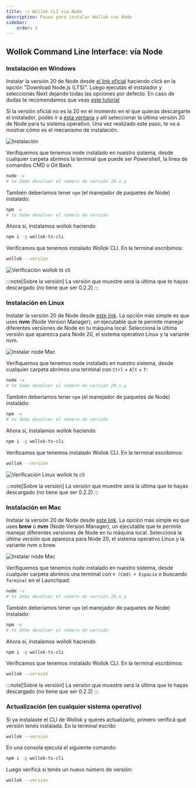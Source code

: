 ```yaml
---
title: -> Wollok CLI via Node
description: Pasos para instalar Wollok con Node
sidebar:
    order: 2
---
```


## Wollok Command Line Interface: vía Node

### Instalación en Windows

Instalar la versión 20 de Node desde [el link oficial](https://nodejs.org/en) haciendo click en la opción "Download Node.js (LTS)". Luego ejecutás el instalador y seleccionás Next dejando todas las opciones por defecto. En caso de dudas te recomendamos que veas [este tutorial](https://www.youtube.com/watch?v=29mihvA_zEA71)

Si la versión oficial no es la 20 en el momento en el que quieras descargarte el instalador, podés ir a [esta ventana](https://nodejs.org/en/download/package-manager) y allí seleccionar la última versión 20 de Node para tu sistema operativo. Una vez realizado este paso, te va a mostrar cómo es el mecanismo de instalación.

![Instalación](../../../assets/node_install.gif)

Verifiquemos que tenemos node instalado en nuestro sistema, desde cualquier carpeta abrimos la terminal que puede ser Powershell, la línea de comandos CMD o Git Bash:

```bash
node -v
# te debe devolver el número de versión 20.x.y
```

También deberíamos tener `npm` (el manejador de paquetes de Node) instalado:

```bash
npm -v
# te debe devolver el número de versión
```

Ahora sí, instalamos wollok haciendo

```bash
npm i -g wollok-ts-cli
```

Verificamos que tenemos instalado Wollok CLI. En la terminal escribimos:

```zsh
wollok --version
```

![Verificación wollok ts cli](../../../assets/wollok-ts-cli-path-win-3.gif)

:::note[Sobre la versión]
La versión que muestre será la última que te hayas descargado (no tiene que ser 0.2.2)
:::

### Instalación en Linux

Instalar la versión 20 de Node desde [este link](https://nodejs.org/en/download/package-manager). La opción más simple es que uses **nvm** (Node Version Manager), un ejecutable que te permite manejar diferentes versiones de Node en tu máquina local. Seleccioná la última versión que aparezca para Node 20, el sistema operativo Linux y la variante nvm.

![Instalar node Mac](../../../assets/node_install_linux.gif)

Verifiquemos que tenemos node instalado en nuestro sistema, desde cualquier carpeta abrimos una terminal con `Ctrl` + `Alt` + `T`:

```bash
node -v
# te debe devolver el número de versión 20.x.y
```

También deberíamos tener `npm` (el manejador de paquetes de Node) instalado:

```bash
npm -v
# te debe devolver el número de versión
```

Ahora sí, instalamos wollok haciendo

```bash
npm i -g wollok-ts-cli
```

Verificamos que tenemos instalado Wollok CLI. En la terminal escribimos:

```bash
wollok --version
```

![Verificación Linux wollok ts cli](../../../assets/wollok-ts-cli-linux-cmd-2.gif)

:::note[Sobre la versión]
La versión que muestre será la última que te hayas descargado (no tiene que ser 0.2.2)
:::

### Instalación en Mac

Instalar la versión 20 de Node desde [este link](https://nodejs.org/en/download/package-manager). La opción más simple es que uses **brew** o **nvm** (Node Version Manager), un ejecutable que te permite manejar diferentes versiones de Node en tu máquina local. Seleccioná la última versión que aparezca para Node 20, el sistema operativo Linux y la variante nvm o brew.

![Instalar node Mac](../../../assets/node_install_mac.gif)

Verifiquemos que tenemos node instalado en nuestro sistema, desde cualquier carpeta abrimos una terminal con `⌘ (Cmd) + Espacio` o buscando `Terminal` en el Launchpad:

```bash
node -v
# te debe devolver el número de versión 20.x.y
```

También deberíamos tener `npm` (el manejador de paquetes de Node) instalado:

```bash
npm -v
# te debe devolver el número de versión
```

Ahora sí, instalamos wollok haciendo

```bash
npm i -g wollok-ts-cli
```

Verificamos que tenemos instalado Wollok CLI. En la terminal escribimos:

```zsh
wollok --version
```

:::note[Sobre la versión]
La versión que muestre será la última que te hayas descargado (no tiene que ser 0.2.2)
:::

### Actualización (en cualquier sistema operativo)

Si ya instalaste el CLI de Wollok y querés actualizarlo, primero verificá qué versión tenés instalada. En la terminal escribí:

```bash
wollok --version
```

En una consola ejecutá el siguiente comando:

```bash
npm i -g wollok-ts-cli
```

Luego verificá si tenés un nuevo número de versión:

```bash
wollok --version
```
